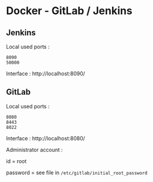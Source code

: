 # Docker - GitLab / Jenkins

## Jenkins
Local used ports : 
```
8090
50000
```
Interface : http://localhost:8090/

## GitLab

Local used ports :
```
8080
8443
8022
```
Interface : http://localhost:8080/

Administrator account :

id = root

password = see file in `/etc/gitlab/initial_root_password`

